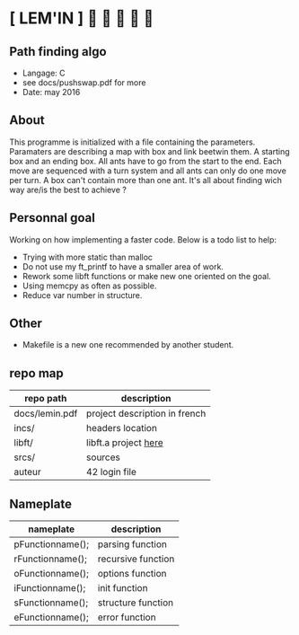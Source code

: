 # [ LEM'IN ] :ant: :ant: :ant: :ant: :ant:
## Path finding algo
- Langage: C
- see docs/pushswap.pdf for more
- Date: may 2016

## About
This programme is initialized with a file containing the parameters. Paramaters
are describing a map with box and link beetwin them. A starting box and an ending
box. All ants have to go from the start to the end. Each move are sequenced with a
turn system and all ants can only do one move per turn. A box can't contain more than
one ant. It's all about finding wich way are/is the best to achieve ?

## Personnal goal
Working on how implementing a faster code. Below is a todo list to help:
- Trying with more static than malloc
- Do not use my ft_printf to have a smaller area of work.
- Rework some libft functions or make new one oriented on the goal.
- Using memcpy as often as possible.
- Reduce var number in structure.

## Other
- Makefile is a new one recommended by another student.

## repo map
| repo path | description |
| ------------- | ------------- |
| docs/lemin.pdf		 | project description in french	 |
| incs/					 | headers location					 |
| libft/				 | libft.a project <a href="https://github.com/nesthub/c_libft" target="_blank">here</a>	 |
| srcs/					 | sources							 |
| auteur				 | 42 login file					 |

## Nameplate
| nameplate | description |
| ------------- | ------------- |
| pFunctionname();	 | 		parsing function		 |
| rFunctionname();	 | 		recursive function		 |
| oFunctionname();	 | 		options function		 |
| iFunctionname();	 | 		init function			 |
| sFunctionname();	 | 		structure function		 |
| eFunctionname();	 | 		error function			 |
